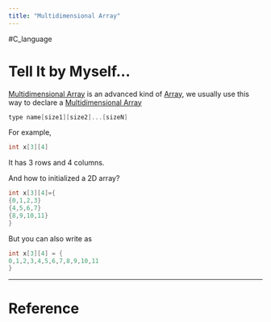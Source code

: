 ```yaml
---
title: "Multidimensional Array"
---
```


#C_language 

# Tell It by Myself...

[Multidimensional Array](Multidimensional%20Array.md) is an advanced kind of [Array](Array.md), we usually use this way to declare a [Multidimensional Array](Multidimensional%20Array.md)

```C
type name[size1][size2]...[sizeN]
```

For example,

```C
int x[3][4]
```

It has 3 rows and 4 columns.

And how to initialized a 2D array?

```C
int x[3][4]={
{0,1,2,3}
{4,5,6,7}
{8,9,10,11}
}
```

But you can also write as 

```C
int x[3][4] = {
0,1,2,3,4,5,6,7,8,9,10,11
}
```


---



# Reference 

